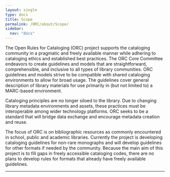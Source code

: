 ```yaml
---
layout: single
type: docs
title: Scope
permalink: /ORC/about/Scope/
sidebar:
  nav: "docs"
---
```


The Open Rules for Cataloging (ORC) project supports the cataloging
community in a pragmatic and freely available manner while adhering to
cataloging ethics and established best practices. The ORC Core Committee
endeavors to create guidelines and models that are straightforward,
comprehensible, and inclusive to all types of library communities. ORC
guidelines and models strive to be compatible with shared cataloging
environments to allow for broad usage. The guidelines cover general
description of library materials for use primarily in (but not limited
to) a MARC-based environment.

Cataloging principles are no longer siloed to the library. Due to
changing library metadata environments and assets, these practices must
be interoperable among wider technology platforms. ORC seeks to be a
standard that will bridge data exchange and encourage metadata creation
and reuse.

The focus of ORC is on bibliographic resources as commonly encountered
in school, public and academic libraries. Currently the project is
developing cataloging guidelines for non-rare monographs and will
develop guidelines for other formats if needed by the community. Because
the main aim of this project is to fill gaps in freely accessible
cataloging codes, there are no plans to develop rules for formats that
already have freely available guidelines.

---